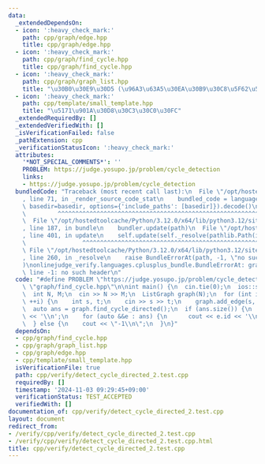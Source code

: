```yaml
---
data:
  _extendedDependsOn:
  - icon: ':heavy_check_mark:'
    path: cpp/graph/edge.hpp
    title: cpp/graph/edge.hpp
  - icon: ':heavy_check_mark:'
    path: cpp/graph/find_cycle.hpp
    title: cpp/graph/find_cycle.hpp
  - icon: ':heavy_check_mark:'
    path: cpp/graph/graph_list.hpp
    title: "\u30B0\u30E9\u30D5 (\u96A3\u63A5\u30EA\u30B9\u30C8\u5F62\u5F0F)"
  - icon: ':heavy_check_mark:'
    path: cpp/template/small_template.hpp
    title: "\u5171\u901A\u30D8\u30C3\u30C0\u30FC"
  _extendedRequiredBy: []
  _extendedVerifiedWith: []
  _isVerificationFailed: false
  _pathExtension: cpp
  _verificationStatusIcon: ':heavy_check_mark:'
  attributes:
    '*NOT_SPECIAL_COMMENTS*': ''
    PROBLEM: https://judge.yosupo.jp/problem/cycle_detection
    links:
    - https://judge.yosupo.jp/problem/cycle_detection
  bundledCode: "Traceback (most recent call last):\n  File \"/opt/hostedtoolcache/Python/3.12.0/x64/lib/python3.12/site-packages/onlinejudge_verify/documentation/build.py\"\
    , line 71, in _render_source_code_stat\n    bundled_code = language.bundle(stat.path,\
    \ basedir=basedir, options={'include_paths': [basedir]}).decode()\n          \
    \         ^^^^^^^^^^^^^^^^^^^^^^^^^^^^^^^^^^^^^^^^^^^^^^^^^^^^^^^^^^^^^^^^^^^^^^^^^^^^^^^^^\n\
    \  File \"/opt/hostedtoolcache/Python/3.12.0/x64/lib/python3.12/site-packages/onlinejudge_verify/languages/cplusplus.py\"\
    , line 187, in bundle\n    bundler.update(path)\n  File \"/opt/hostedtoolcache/Python/3.12.0/x64/lib/python3.12/site-packages/onlinejudge_verify/languages/cplusplus_bundle.py\"\
    , line 401, in update\n    self.update(self._resolve(pathlib.Path(included), included_from=path))\n\
    \                ^^^^^^^^^^^^^^^^^^^^^^^^^^^^^^^^^^^^^^^^^^^^^^^^^^^^^^^^^\n \
    \ File \"/opt/hostedtoolcache/Python/3.12.0/x64/lib/python3.12/site-packages/onlinejudge_verify/languages/cplusplus_bundle.py\"\
    , line 260, in _resolve\n    raise BundleErrorAt(path, -1, \"no such header\"\
    )\nonlinejudge_verify.languages.cplusplus_bundle.BundleErrorAt: graph/find_cycle.hpp:\
    \ line -1: no such header\n"
  code: "#define PROBLEM \"https://judge.yosupo.jp/problem/cycle_detection\"\n#include\
    \ \"graph/find_cycle.hpp\"\n\nint main() {\n  cin.tie(0);\n  ios::sync_with_stdio(false);\n\
    \  int N, M;\n  cin >> N >> M;\n  ListGraph graph(N);\n  for (int i = 0; i < M;\
    \ ++i) {\n    int s, t;\n    cin >> s >> t;\n    graph.add_edge(s, t);\n  }\n\
    \  auto ans = graph.find_cycle_directed();\n  if (ans.size()) {\n    cout << ans.size()\
    \ << '\\n';\n    for (auto &&e : ans) {\n      cout << e.id << '\\n';\n    }\n\
    \  } else {\n    cout << \"-1\\n\";\n  }\n}"
  dependsOn:
  - cpp/graph/find_cycle.hpp
  - cpp/graph/graph_list.hpp
  - cpp/graph/edge.hpp
  - cpp/template/small_template.hpp
  isVerificationFile: true
  path: cpp/verify/detect_cycle_directed_2.test.cpp
  requiredBy: []
  timestamp: '2024-11-03 09:29:45+09:00'
  verificationStatus: TEST_ACCEPTED
  verifiedWith: []
documentation_of: cpp/verify/detect_cycle_directed_2.test.cpp
layout: document
redirect_from:
- /verify/cpp/verify/detect_cycle_directed_2.test.cpp
- /verify/cpp/verify/detect_cycle_directed_2.test.cpp.html
title: cpp/verify/detect_cycle_directed_2.test.cpp
---
```

